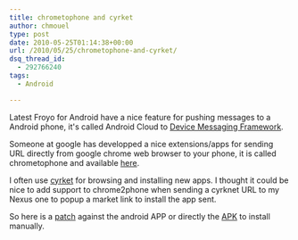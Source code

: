 ```yaml
---
title: chrometophone and cyrket
author: chmouel
type: post
date: 2010-05-25T01:14:38+00:00
url: /2010/05/25/chrometophone-and-cyrket/
dsq_thread_id:
  - 292766240
tags:
  - Android

---
```

Latest Froyo for Android have a nice feature for pushing messages to a Android phone, it's called Android Cloud to [Device Messaging Framework][1].

Someone at google has developped a nice extensions/apps for sending URL directly from google chrome web browser to your phone, it is called chrometophone and available [here][2].

I often use [cyrket][3] for browsing and installing new apps. I thought it could be nice to add support to chrome2phone when sending a cyrknet URL to my Nexus one to popup a market link to install the app sent.

So here is a [patch][4] against the android APP or directly the [APK][5] to install manually.

 [1]: http://code.google.com/android/c2dm/
 [2]: http://code.google.com/p/chrometophone/
 [3]: http://www.cyrket.com/p/android/
 [4]: http://dl.dropbox.com/u/323635/cyrkNet-for-chrometophone/cyrkNet-for-chrometophone.patch
 [5]: http://dl.dropbox.com/u/323635/cyrkNet-for-chrometophone/chrometophone-android-chmou1.apk